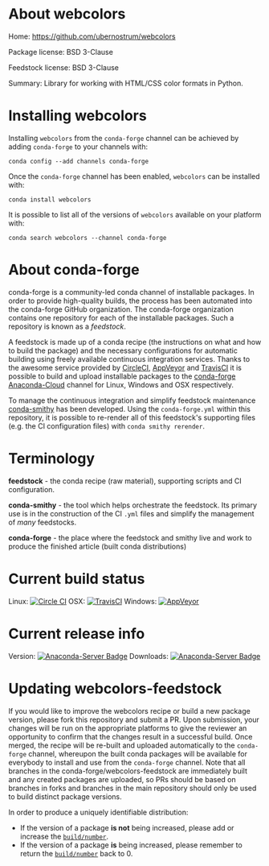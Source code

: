 About webcolors
===============

Home: https://github.com/ubernostrum/webcolors

Package license: BSD 3-Clause

Feedstock license: BSD 3-Clause

Summary: Library for working with HTML/CSS color formats in Python.



Installing webcolors
====================

Installing `webcolors` from the `conda-forge` channel can be achieved by adding `conda-forge` to your channels with:

```
conda config --add channels conda-forge
```

Once the `conda-forge` channel has been enabled, `webcolors` can be installed with:

```
conda install webcolors
```

It is possible to list all of the versions of `webcolors` available on your platform with:

```
conda search webcolors --channel conda-forge
```



About conda-forge
=================

conda-forge is a community-led conda channel of installable packages.
In order to provide high-quality builds, the process has been automated into the
conda-forge GitHub organization. The conda-forge organization contains one repository
for each of the installable packages. Such a repository is known as a *feedstock*.

A feedstock is made up of a conda recipe (the instructions on what and how to build
the package) and the necessary configurations for automatic building using freely
available continuous integration services. Thanks to the awesome service provided by
[CircleCI](https://circleci.com/), [AppVeyor](http://www.appveyor.com/)
and [TravisCI](https://travis-ci.org/) it is possible to build and upload installable
packages to the [conda-forge](https://anaconda.org/conda-forge)
[Anaconda-Cloud](http://docs.anaconda.org/) channel for Linux, Windows and OSX respectively.

To manage the continuous integration and simplify feedstock maintenance
[conda-smithy](http://github.com/conda-forge/conda-smithy) has been developed.
Using the ``conda-forge.yml`` within this repository, it is possible to re-render all of
this feedstock's supporting files (e.g. the CI configuration files) with ``conda smithy rerender``.


Terminology
===========

**feedstock** - the conda recipe (raw material), supporting scripts and CI configuration.

**conda-smithy** - the tool which helps orchestrate the feedstock.
                   Its primary use is in the construction of the CI ``.yml`` files
                   and simplify the management of *many* feedstocks.

**conda-forge** - the place where the feedstock and smithy live and work to
                  produce the finished article (built conda distributions)

Current build status
====================

Linux: [![Circle CI](https://circleci.com/gh/conda-forge/webcolors-feedstock.svg?style=shield)](https://circleci.com/gh/conda-forge/webcolors-feedstock)
OSX: [![TravisCI](https://travis-ci.org/conda-forge/webcolors-feedstock.svg?branch=master)](https://travis-ci.org/conda-forge/webcolors-feedstock)
Windows: [![AppVeyor](https://ci.appveyor.com/api/projects/status/github/conda-forge/webcolors-feedstock?svg=True)](https://ci.appveyor.com/project/conda-forge/webcolors-feedstock/branch/master)

Current release info
====================
Version: [![Anaconda-Server Badge](https://anaconda.org/conda-forge/webcolors/badges/version.svg)](https://anaconda.org/conda-forge/webcolors)
Downloads: [![Anaconda-Server Badge](https://anaconda.org/conda-forge/webcolors/badges/downloads.svg)](https://anaconda.org/conda-forge/webcolors)


Updating webcolors-feedstock
============================

If you would like to improve the webcolors recipe or build a new
package version, please fork this repository and submit a PR. Upon submission,
your changes will be run on the appropriate platforms to give the reviewer an
opportunity to confirm that the changes result in a successful build. Once
merged, the recipe will be re-built and uploaded automatically to the
`conda-forge` channel, whereupon the built conda packages will be available for
everybody to install and use from the `conda-forge` channel.
Note that all branches in the conda-forge/webcolors-feedstock are
immediately built and any created packages are uploaded, so PRs should be based
on branches in forks and branches in the main repository should only be used to
build distinct package versions.

In order to produce a uniquely identifiable distribution:
 * If the version of a package **is not** being increased, please add or increase
   the [``build/number``](http://conda.pydata.org/docs/building/meta-yaml.html#build-number-and-string).
 * If the version of a package **is** being increased, please remember to return
   the [``build/number``](http://conda.pydata.org/docs/building/meta-yaml.html#build-number-and-string)
   back to 0.
